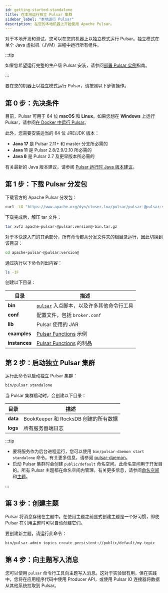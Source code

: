 ```yaml
---
id: getting-started-standalone
title: 在本地运行独立 Pulsar 集群
sidebar_label: "本地运行 Pulsar"
description: 在您的本地机器上开始使用 Apache Pulsar。
---
```


对于本地开发和测试，您可以在您的机器上以独立模式运行 Pulsar。独立模式在单个 Java 虚拟机（JVM）进程中运行所有组件。

:::tip

如果您希望运行完整的生产级 Pulsar 安装，请参阅[部署 Pulsar 实例](deploy-bare-metal.md)指南。

:::

要在您的机器上以独立模式运行 Pulsar，请按照以下步骤操作。

## 第 0 步：先决条件

目前，Pulsar 可用于 64 位 **macOS** 和 **Linux**。如果您想在 **Windows** 上运行 Pulsar，请参阅[在 Docker 中运行 Pulsar](getting-started-docker.md)。

此外，您需要安装适当的 64 位 JRE/JDK 版本：

- **Java 17** 是 Pulsar 2.11+ 和 master 分支所必需的
- **Java 11** 是 Pulsar 2.8/2.9/2.10 所必需的
- **Java 8** 是 Pulsar 2.7 及更早版本所必需的

有关最新的 Java 版本建议，请参阅 [Pulsar 运行时 Java 版本建议](https://github.com/apache/pulsar/blob/master/README.md#pulsar-runtime-java-version-recommendation)。

## 第 1 步：下载 Pulsar 分发包

下载官方的 Apache Pulsar 分发包：

```bash
curl -LO "https://www.apache.org/dyn/closer.lua/pulsar/pulsar-@pulsar:version@/apache-pulsar-@pulsar:version@-bin.tar.gz?action=download"
```

下载完成后，解压 tar 文件：

```bash
tar xvfz apache-pulsar-@pulsar:version@-bin.tar.gz
```

对于本快速入门的其余部分，所有命令都从分发文件夹的根目录运行，因此切换到该目录：

```bash
cd apache-pulsar-@pulsar:version@
```

通过执行以下命令列出内容：

```bash
ls -1F
```

创建以下目录：

| 目录         | 描述                                                                                                    |
| ------------ | ------------------------------------------------------------------------------------------------------ |
| **bin**      | [`pulsar`](reference-cli-tools.md) 入点脚本，以及许多其他命令行工具                                    |
| **conf**     | 配置文件，包括 `broker.conf`                                                                           |
| **lib**      | Pulsar 使用的 JAR                                                                                      |
| **examples** | [Pulsar Functions](functions-overview.md) 示例                                                         |
| **instances**| [Pulsar Functions](functions-overview.md) 的制品                                                        |

## 第 2 步：启动独立 Pulsar 集群

运行此命令以启动独立 Pulsar 集群：

```bash
bin/pulsar standalone
```

当 Pulsar 集群启动时，会创建以下目录：

| 目录 | 描述                                    |
| ---- | -------------------------------------- |
| **data** | BookKeeper 和 RocksDB 创建的所有数据 |
| **logs** | 所有服务器端日志                       |

:::tip

* 要将服务作为后台进程运行，您可以使用 `bin/pulsar-daemon start standalone` 命令。有关更多信息，请参阅 [pulsar-daemon](reference-cli-tools.md)。
* 启动 Pulsar 集群时会创建 `public/default` 命名空间。此命名空间用于开发目的。所有 Pulsar 主题都在命名空间内管理。有关更多信息，请参阅[命名空间](concepts-messaging.md#namespaces)和[主题](concepts-messaging.md#topics)。

:::

## 第 3 步：创建主题

Pulsar 将消息存储在主题中。在使用主题之前显式创建主题是一个好习惯，即使 Pulsar 在引用主题时可以自动创建它们。

要创建新主题，请运行此命令：

```bash
bin/pulsar-admin topics create persistent://public/default/my-topic
```

## 第 4 步：向主题写入消息

您可以使用 `pulsar` 命令行工具向主题写入消息。这对于实验很有用，但在实践中，您将在应用程序代码中使用 Producer API，或使用 Pulsar IO 连接器将数据从其他系统拉取到 Pulsar。